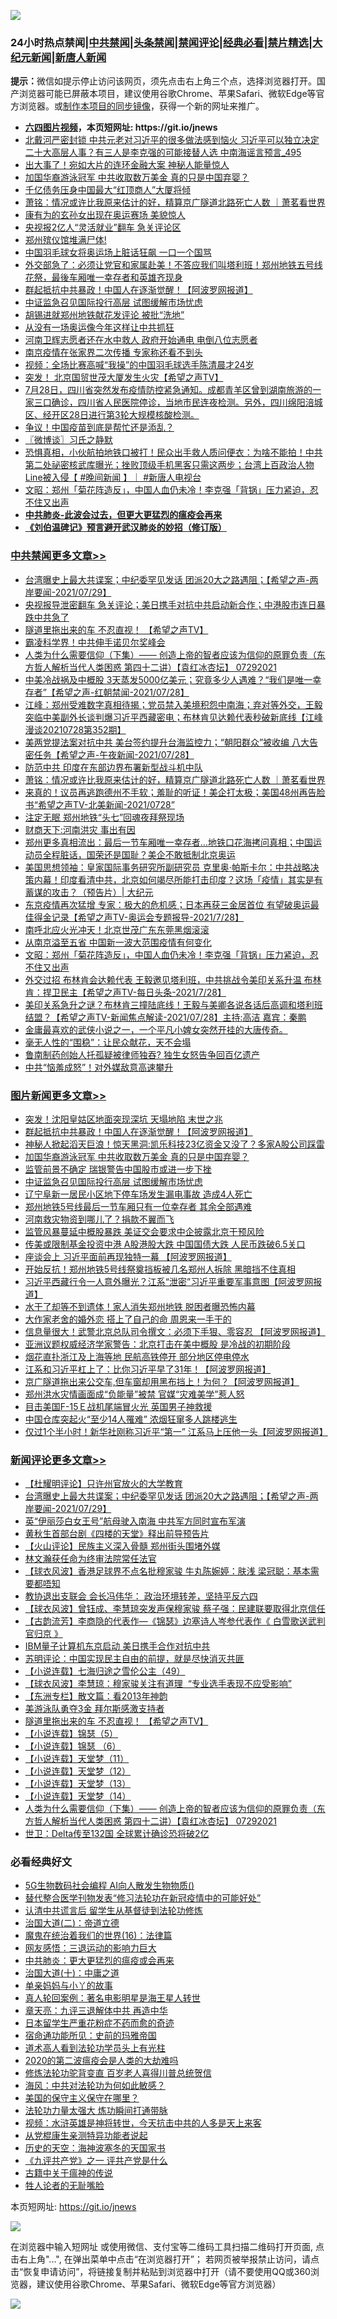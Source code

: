![](https://raw.githubusercontent.com/fqnews/bnews/master/64photo/fqnews-qr.jpg)

<div id="tt">
<h3>24小时热点禁闻|<a href="#%E4%B8%AD%E5%85%B1%E7%A6%81%E9%97%BB%E6%9B%B4%E5%A4%9A%E6%96%87%E7%AB%A0">中共禁闻</a>|<a href="#%E5%9B%BE%E7%89%87%E6%96%B0%E9%97%BB%E6%9B%B4%E5%A4%9A%E6%96%87%E7%AB%A0">头条禁闻</a>|<a href="#%E6%96%B0%E9%97%BB%E8%AF%84%E8%AE%BA%E6%9B%B4%E5%A4%9A%E6%96%87%E7%AB%A0">禁闻评论|<a href="#%E5%BF%85%E7%9C%8B%E7%BB%8F%E5%85%B8%E5%A5%BD%E6%96%87">经典必看|<a href="/video.md#%E7%A6%81%E7%89%87%E7%B2%BE%E9%80%89">禁片精选</a>|<a href="https://github.com/fqnews/djy/blob/master/gb/nf1351518.md#1">大纪元新闻</a>|<a href="https://github.com/fqnews/ntdtv/blob/master/gb/prog204.md#1">新唐人新闻</a></h3>
<div><b>提示：</b>微信如提示停止访问该网页，须先点击右上角三个点，选择浏览器打开。国产浏览器可能已屏蔽本项目，建议使用谷歌Chrome、苹果Safari、微软Edge等官方浏览器。或<a href="https://github.com/fqnews/bnews/blob/master/%E5%88%B6%E4%BD%9Cgit%E7%A6%81%E9%97%BB%E9%95%9C%E5%83%8F.md">制作本项目的同步镜像</a>，获得一个新的网址来推广。</div>
<ul>
<li><b><a href="http://d1.bdrive.tk/64.mp4" target="_blank">六四图片视频</a>，本页短网址: https://git.io/jnews</b></li>
<li><a href="/comments/20210729/1596041.md">北戴河严密封锁 中共元老对习近平的很多做法感到恼火 习近平可以独立决定二十大高层人事？有三人是李克强的可能接替人选 中南海谣言预言_495</a></li>
<li><a href="/cnnews/20210729/1596322.md">出大事了！宛如大片的连环金融大案 神秘人能量惊人</a></li>
<li><a href="/topimagenews/20210729/1596095.md">加国华裔游泳冠军 中共收取数万美金 真的只是中国弃婴？</a></li>
<li><a href="/cnnews/20210729/1596169.md">千亿债务压身中国最大“红顶商人”大厦将倾</a></li>
<li><a href="/cbnews/20210729/1596280.md">萧铭：情况或许比我原来估计的好，精算京广隧道北路死亡人数 ｜萧茗看世界</a></li>
<li><a href="/worldnews/20210728/1595930.md">康有为的玄孙女出现在奥运赛场 美貌惊人</a></li>
<li><a href="/comments/20210729/1596103.md">央视报2亿人“灵活就业”翻车 急关评论区</a></li>
<li><a href="/bannedvideo/20210728/1595939.md">郑州殡仪馆堆满尸体!</a></li>
<li><a href="/headline/20210729/1596123.md">中国羽毛球女将奥运场上脏话狂飙 一口一个国骂</a></li>
<li><a href="/bannedvideo/20210729/1596306.md">外交部急了：必须让党官和家属赴美！不答应我们叫塔利班！郑州地铁五号线花祭，最後车厢唯一幸存者和英雄齐现身</a></li>
<li><a href="/topimagenews/20210729/1596290.md">群起抵抗中共暴政！中国人在逐渐觉醒！【阿波罗网报道】</a></li>
<li><a href="/topimagenews/20210729/1596005.md">中证监急召见国际投行高层 试图缓解市场忧虑</a></li>
<li><a href="/cbnews/20210729/1596046.md">胡锡进就郑州地铁献花发评论 被批“洗地”</a></li>
<li><a href="/comments/20210728/1595898.md">从没有一场奥运像今年这样让中共抓狂</a></li>
<li><a href="/cnnews/20210729/1596099.md">河南卫辉志愿者还在水中救人 政府开始通电 电倒八位志愿者</a></li>
<li><a href="/cnnews/20210729/1596136.md">南京疫情在张家界二次传播 专家称还看不到头</a></li>
<li><a href="/bannedvideo/20210729/1596060.md">视频：全场比赛高喊“我操”的中国羽毛球选手陈清晨才24岁</a></li>
<li><a href="/comments/20210728/1595920.md">突发！ 北京国贸世茂大厦发生火灾【希望之声TV】</a></li>
<li><a href="/bannedvideo/20210728/1595875.md">7月28日，四川省突然发布疫情防控紧急通知。成都青羊区曾到湖南旅游的一家三口确诊，四川省人民医院停诊，当地市民连夜检测。另外，四川绵阳涪城区、经开区28日进行第3轮大规模核酸检测。</a></li>
<li><a href="/cnnews/20210729/1596124.md">争议！中国疫苗到底是帮忙还是添乱？</a></li>
<li><a href="/ssgc/20210729/1596318.md">〖微博谈〗习氏之静默</a></li>
<li><a href="/bannedvideo/20210729/1596170.md">恐惧真相，小伙航拍地铁口被打！民众出手救人质问便衣：为啥不能拍！中共第二处祕密核武库曝光；挫败顶级手机黑客只需这两步；台湾上百政治人物Line被入侵【 #晚间新闻 】｜ #新唐人电视台</a></li>
<li><a href="/cbnews/20210729/1596133.md">文昭：郑州「菊花阵造反」，中国人血仍未冷！李克强「背锅」压力紧迫，忍不住又出声</a></li>
<li><b><a href="/comments/20200211/1275071.md" target="_blank">中共肺炎-此波会过去，但更大更猛烈的瘟疫会再来</a></b></li>
<li><b><a href="/comments/20200207/1272816.md" target="_blank">《刘伯温碑记》预言避开武汉肺炎的妙招（修订版）</a></b></li>
</ul>
</div>

<div class="catlist">
<h3><a href="/cbnews/" target="_blank">中共禁闻</a><span><a href="/cbnews/" target="_blank" rel="nofollow">更多文章>></a></span></h3>
<ul>
<li><a href="/comments/20210729/1596525.md" target="_blank">台湾曝史上最大共谍案；中纪委罕见发话 团派20大之路遇阻；【希望之声-两岸要闻-2021/07/29】</a></li>
<li><a href="/cbnews/20210729/1596509.md" target="_blank">央视报导泄密翻车 急关评论；美日携手对抗中共启动新合作；中港股市连日暴跌中共急了</a></li>
<li><a href="/comments/20210729/1596423.md" target="_blank">隧道里拖出来的车 不忍直视！ 【希望之声TV】</a></li>
<li><a href="/cbnews/20210729/1596409.md" target="_blank">霸凌科学界！中共伸手诺贝尔奖峰会</a></li>
<li><a href="/comments/20210729/1596408.md" target="_blank">人类为什么需要信仰（下集）—— 创造上帝的智者应该为信仰的原罪负责（东方哲人解析当代人类困惑  第四十二讲）【袁红冰杏坛】 07292021</a></li>
<li><a href="/comments/20210729/1596334.md" target="_blank">中美冷战祸及中概股  3天蒸发5000亿美元；究竟多少人遇难？“我们是唯一幸存者”【希望之声-红朝禁闻-2021/07/28】</a></li>
<li><a href="/cbnews/20210729/1596319.md" target="_blank">江峰：郑州受难数字真相待揭；党员禁入美境积怨中南海；弃对等外交，王毅突临中美副外长谈判爆习近平西藏密电；布林肯见达赖代表秒破新底线【江峰漫谈20210728第352期】</a></li>
<li><a href="/comments/20210729/1596315.md" target="_blank">美两党提法案对抗中共 美台签约提升台海监控力；“朝阳群众”被收编 八大告密任务【希望之声-午夜新闻-2021/07/28】</a></li>
<li><a href="/cbnews/20210729/1596307.md" target="_blank">防范中共 印度在东部边界布署新型战斗机中队</a></li>
<li><a href="/cbnews/20210729/1596280.md" target="_blank">萧铭：情况或许比我原来估计的好，精算京广隧道北路死亡人数 ｜萧茗看世界</a></li>
<li><a href="/comments/20210729/1596275.md" target="_blank">来真的！议员再逃跑德州不手软；羞耻的听证！美企打太极；美国48州再告脸书“希望之声TV-北美新闻-2021/0728”</a></li>
<li><a href="/cbnews/20210729/1596271.md" target="_blank">注定无眠 郑州地铁“头七”回魂夜拜祭现场</a></li>
<li><a href="/cbnews/20210729/1596235.md" target="_blank">财商天下:河南洪灾 事出有因</a></li>
<li><a href="/comments/20210729/1596206.md" target="_blank">郑州更多真相流出：最后一节车厢唯一幸存者&#8230;地铁口花海拷问真相；中国运动员全程脏话，国荣还是国耻？美企不敢抵制北京奥运</a></li>
<li><a href="/cbnews/20210729/1596193.md" target="_blank">美国思想领袖：皇家国际事务研究所副研究员 克里奥‧帕斯卡尔：中共战略决策内幕！印度看清中共，北京如何竭尽所能打击印度？这场「疫情」其实是有蓄谋的攻击？（预告片）| 大纪元</a></li>
<li><a href="/comments/20210729/1596189.md" target="_blank">东京疫情再次猛增 专家：极大的危机感；日本再获三金居首位 有望破奥运最佳得金记录【希望之声TV-奥运会专题报导-2021/7/28】</a></li>
<li><a href="/cbnews/20210729/1596158.md" target="_blank">南呼北应火光冲天！北京世茂广东东莞黑烟滚滚</a></li>
<li><a href="/cbnews/20210729/1596134.md" target="_blank">从南京溢至五省 中国新一波大范围疫情有何变化</a></li>
<li><a href="/cbnews/20210729/1596133.md" target="_blank">文昭：郑州「菊花阵造反」，中国人血仍未冷！李克强「背锅」压力紧迫，忍不住又出声</a></li>
<li><a href="/comments/20210729/1596130.md" target="_blank">外交过招 布林肯会达赖代表 王毅邀见塔利班，中共挑战令美印关系升温 布林肯：捍卫民主【希望之声TV-每日头条-2021/7/28】</a></li>
<li><a href="/comments/20210729/1596121.md" target="_blank">美印关系急升之谜？布林肯三撞陆底线！王毅与美卿各说各话后高调和塔利班结盟？【希望之声TV-新闻焦点解读-2021/07/28】主持:高洁  嘉宾：秦鹏</a></li>
<li><a href="/comments/20210729/1596096.md" target="_blank">金庸最喜欢的武侠小说之一，一个平凡小婢女突然开挂的大唐传奇。</a></li>
<li><a href="/cbnews/20210729/1596076.md" target="_blank">毫无人性的“围稳”：让民众献花，天不会塌</a></li>
<li><a href="/cbnews/20210729/1596075.md" target="_blank">鲁南制药创始人托孤疑被律师独吞? 独生女怒告争回百亿遗产</a></li>
<li><a href="/cbnews/20210729/1596047.md" target="_blank">中共“恼羞成怒”！对外媒敌意高速攀升</a></li>

</ul>
</div>
<div class="catlist">
<h3><a href="/topimagenews/" target="_blank">图片新闻</a><span><a href="/topimagenews/" target="_blank" rel="nofollow">更多文章>></a></span></h3>
<ul>
<li><a href="/topimagenews/20210729/1596459.md" target="_blank">突发！沈阳皇姑区地面突现深坑 天塌地陷 末世之兆</a></li>
<li><a href="/topimagenews/20210729/1596290.md" target="_blank">群起抵抗中共暴政！中国人在逐渐觉醒！【阿波罗网报道】</a></li>
<li><a href="/topimagenews/20210729/1596289.md" target="_blank">神秘人掀起滔天巨浪！惊天黑洞:凯乐科技23亿资金又没了？多家A股公司踩雷</a></li>
<li><a href="/topimagenews/20210729/1596095.md" target="_blank">加国华裔游泳冠军 中共收取数万美金 真的只是中国弃婴？</a></li>
<li><a href="/topimagenews/20210729/1596022.md" target="_blank">监管前景不确定 瑞银警告中国股市或进一步下挫</a></li>
<li><a href="/topimagenews/20210729/1596005.md" target="_blank">中证监急召见国际投行高层 试图缓解市场忧虑</a></li>
<li><a href="/topimagenews/20210728/1595773.md" target="_blank">辽宁阜新一居民小区地下停车场发生漏电事故 造成4人死亡</a></li>
<li><a href="/topimagenews/20210728/1595730.md" target="_blank">郑州地铁5号线最后一节车厢只有一位幸存者 其余全部遇难</a></li>
<li><a href="/topimagenews/20210728/1595527.md" target="_blank">河南救灾物资到哪儿了？捐款不翼而飞</a></li>
<li><a href="/topimagenews/20210727/1595249.md" target="_blank">监管风暴蔓延中概股暴跌 美证交会要求中企披露北京干预风险</a></li>
<li><a href="/topimagenews/20210727/1595248.md" target="_blank">传美或限制基金投资中港 A股港股大跌 中国国债大跌 人民币跌破6.5关口</a></li>
<li><a href="/topimagenews/20210727/1595082.md" target="_blank">座谈会上 习近平面前再现独特一幕 【阿波罗网报道】</a></li>
<li><a href="/topimagenews/20210727/1595016.md" target="_blank">开始反抗！郑州地铁5号线祭奠挡板被几名郑州人拆除 黑暗挡不住真相</a></li>
<li><a href="/topimagenews/20210727/1595015.md" target="_blank">习近平西藏行令一人意外曝光？江系“泄密”习近平重要军事意图【阿波罗网报道】</a></li>
<li><a href="/topimagenews/20210727/1594820.md" target="_blank">水干了却等不到遗体！家人消失郑州地铁 脱困者曝恐怖内幕</a></li>
<li><a href="/topimagenews/20210727/1594801.md" target="_blank">大作家老舍的婚外恋 搭上了自己的命 周恩来一手干的</a></li>
<li><a href="/topimagenews/20210726/1594428.md" target="_blank">信息量很大！武警北京总队司令撰文：必须下手狠、零容忍 【阿波罗网报道】</a></li>
<li><a href="/topimagenews/20210726/1594218.md" target="_blank">亚洲议题权威经济学家警告：北京打击在美中概股 是冷战的初期阶段</a></li>
<li><a href="/topimagenews/20210726/1594119.md" target="_blank">烟花直扑浙江及上海等地 民航高铁停开 部分地区停电停水</a></li>
<li><a href="/topimagenews/20210725/1593930.md" target="_blank">江系和习近平杠上了：比你习近平早了31年！【阿波罗网报道】</a></li>
<li><a href="/topimagenews/20210725/1593795.md" target="_blank">京广隧道拖出来公交车,但车窗却用黑布挡上！为何？【阿波罗网报道】</a></li>
<li><a href="/topimagenews/20210725/1593649.md" target="_blank">郑州洪水灾情画面成“负能量”被禁 官媒“灾难美学”惹人怒</a></li>
<li><a href="/topimagenews/20210725/1593644.md" target="_blank">目击美国F-15Ｅ战机尾端冒火光 英国男子神救援</a></li>
<li><a href="/topimagenews/20210725/1593636.md" target="_blank">中国仓库突起火“至少14人罹难” 浓烟狂窜多人跳楼逃生</a></li>
<li><a href="/topimagenews/20210724/1593333.md" target="_blank">仅过1个半小时！新华社刚称习近平“第一” 江系马上压他一头【阿波罗网报道】</a></li>

</ul>
</div>
<div class="catlist">
<h3><a href="/comments/" target="_blank">新闻评论</a><span><a href="/comments/" target="_blank" rel="nofollow">更多文章>></a></span></h3>
<ul>
<li><a href="/comments/20210729/1596529.md" target="_blank">【杜耀明评论】只许州官放火的大学教育</a></li>
<li><a href="/comments/20210729/1596525.md" target="_blank">台湾曝史上最大共谍案；中纪委罕见发话 团派20大之路遇阻；【希望之声-两岸要闻-2021/07/29】</a></li>
<li><a href="/comments/20210729/1596523.md" target="_blank">英“伊丽莎白女王号”航母驶入南海 中共军方同时宣布军演</a></li>
<li><a href="/comments/20210729/1596522.md" target="_blank">黄秋生首部台剧《四楼的天堂》释出前导预告片</a></li>
<li><a href="/comments/20210729/1596511.md" target="_blank">【火山评论】民族主义深入骨髓 郑州街头围堵外媒</a></li>
<li><a href="/comments/20210729/1596505.md" target="_blank">林文瀚获任命为终审法院常任法官</a></li>
<li><a href="/comments/20210729/1596504.md" target="_blank">【球衣风波】香港足球界不点名批穆家骏 牛丸陈婉婷：肤浅 梁冠聪：基本需要都唔知</a></li>
<li><a href="/comments/20210729/1596502.md" target="_blank">教协退出支联会 会长冯伟华： 政治环境转差，坚持平反六四</a></li>
<li><a href="/comments/20210729/1596501.md" target="_blank">【球衣风波】曾钰成、李慧琼突发声保穆家骏 蔡子强：民建联要取得北京信任</a></li>
<li><a href="/comments/20210729/1596500.md" target="_blank">【古韵流芳】李商隐的代表作—《锦瑟》边塞诗人岑参代表作《 白雪歌送武判官归京 》</a></li>
<li><a href="/comments/20210729/1596446.md" target="_blank">IBM量子计算机东京启动 美日携手合作对抗中共</a></li>
<li><a href="/comments/20210729/1596444.md" target="_blank">苏明评论：中国实现民主自由的前提，就是尽快消灭共匪</a></li>
<li><a href="/comments/20210729/1596441.md" target="_blank">【小说连载】七海归途之雪伦公主（49）</a></li>
<li><a href="/comments/20210729/1596440.md" target="_blank">【球衣风波】李慧琼：穆家骏关注有道理  “专业选手表现不应受影响”</a></li>
<li><a href="/comments/20210729/1596439.md" target="_blank">【东洲专栏】散文篇：看2013年神韵</a></li>
<li><a href="/comments/20210729/1596426.md" target="_blank">美游泳队勇夺3金 拜尔斯感激支持者</a></li>
<li><a href="/comments/20210729/1596423.md" target="_blank">隧道里拖出来的车 不忍直视！ 【希望之声TV】</a></li>
<li><a href="/comments/20210729/1596415.md" target="_blank">【小说连载】锦瑟（5）</a></li>
<li><a href="/comments/20210729/1596414.md" target="_blank">【小说连载】锦瑟 （6）</a></li>
<li><a href="/comments/20210729/1596413.md" target="_blank">【小说连载】天堂梦（11）</a></li>
<li><a href="/comments/20210729/1596412.md" target="_blank">【小说连载】天堂梦（12）</a></li>
<li><a href="/comments/20210729/1596411.md" target="_blank">【小说连载】天堂梦（13）</a></li>
<li><a href="/comments/20210729/1596410.md" target="_blank">【小说连载】天堂梦（14）</a></li>
<li><a href="/comments/20210729/1596408.md" target="_blank">人类为什么需要信仰（下集）—— 创造上帝的智者应该为信仰的原罪负责（东方哲人解析当代人类困惑  第四十二讲）【袁红冰杏坛】 07292021</a></li>
<li><a href="/comments/20210729/1596406.md" target="_blank">世卫：Delta传至132国 全球累计确诊恐将破2亿</a></li>

</ul>
</div>

<div class="catlist">
<h3>必看经典好文</h3>
<ul>
<li><a href="/topimagenews/20200527/1335347.md" target="_blank">5G生物数码社会编程 AI向人散发生物物质()</a></li>
<li><a href="/comments/20210403/1518906.md" target="_blank">替代整合医学刊物发表“修习法轮功在新冠疫情中的可能好处”</a></li>
<li><a href="/cbnews/20210723/1592176.md" target="_blank">认清中共谎言后 留学生从基督徒到法轮功修炼</a></li>
<li><a href="/cbnews/20180308/911611.md" target="_blank">治国大道(二)：帝道立德</a></li>
<li><a href="/topimagenews/20180615/958090.md" target="_blank">魔鬼在统治着我们的世界(16)：法律篇</a></li>
<li><a href="/cbnews/20200126/1265515.md" target="_blank">网友感悟：三退运动的影响力巨大</a></li>
<li><a href="/comments/20200211/1275071.md" target="_blank">中共肺炎：更大更猛烈的瘟疫或会再来</a></li>
<li><a href="/cbnews/20180316/915423.md" target="_blank">治国大道(十)：中庸之道</a></li>
<li><a href="/cbnews/20210518/1548912.md" target="_blank">单亲妈妈与小丫的故事</a></li>
<li><a href="/comments/20200523/1332915.md" target="_blank">真人轮回案例：著名电影明星是海王星人转世</a></li>
<li><a href="/comments/20131119/1029445.md" target="_blank">章天亮：九评三退解体中共 再造中华</a></li>
<li><a href="/comments/20210324/1511732.md" target="_blank">日本留学生严重花粉症不药而愈的奇迹</a></li>
<li><a href="/cbnews/20180711/970353.md" target="_blank">宿命通功能所见：史前的玛雅帝国</a></li>
<li><a href="/comments/20200227/1284657.md" target="_blank">道术高人看到法轮功学员头上有光柱</a></li>
<li><a href="/comments/20200712/1359432.md" target="_blank">2020的第二波瘟疫会是人类的大劫难吗</a></li>
<li><a href="/comments/20210312/1502969.md" target="_blank">修炼法轮功驼背变直 百岁老人喜得川普总统贺信</a></li>
<li><a href="/comments/20191218/1228234.md" target="_blank">海风：中共对法轮功为何如此敏感？</a></li>
<li><a href="/lifebaike/20200520/1331379.md" target="_blank">美国的保守主义保守在哪里？</a></li>
<li><a href="/cbnews/20200816/1381005.md" target="_blank">法轮功力量太强大 炼功瞬间打通带脉</a></li>
<li><a href="/comments/20200623/1273653.md" target="_blank">视频：水浒英雄是神将转世，今天抗击中共的人多是天上来客</a></li>
<li><a href="/comments/20210331/1516768.md" target="_blank">从党棍康生亲测特异功能者说起</a></li>
<li><a href="/tculture/xiulian/20170318/732480.md" target="_blank">历史的天空：海神波塞冬的天国家书</a></li>
<li><a href="/bookonline/20131116/201056.md" target="_blank">《九评共产党》之一 评共产党是什么</a></li>
<li><a href="/ccpdope/20200531/1337409.md" target="_blank">古籍中关于瘟神的传说</a></li>
<li><a href="/comments/20200606/783250.md" target="_blank">牲人论者的无耻嘴脸</a></li>

</ul>
</div>

本页短网址: https://git.io/jnews

![](https://raw.githubusercontent.com/fqnews/bnews/master/64photo/fqnews-qr.jpg)

在浏览器中输入短网址 或使用微信、支付宝等二维码工具扫描二维码打开页面, 点击右上角"...", 在弹出菜单中点击“在浏览器打开”； 若网页被举报禁止访问，请点击“恢复申请访问”，将链接复制并粘贴到浏览器中打开（请不要使用QQ或360浏览器，建议使用谷歌Chrome、苹果Safari、微软Edge等官方浏览器）

![](https://raw.githubusercontent.com/fqnews/bnews/master/64photo/wx.jpg)